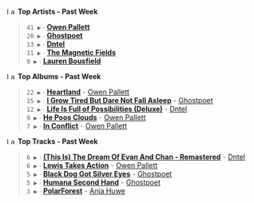 <!--START_LASTFM_ARTISTS:{"period": "7day", "rows": 5}-->
<a href="https://last.fm" target="_blank"><img src="https://user-images.githubusercontent.com/17434202/215290617-e793598d-d7c9-428f-9975-156db1ba89cc.svg" alt="Last.fm Logo" width="18" height="13"/></a> **Top Artists - Past Week**

> `41 ▶️` ∙ **[Owen Pallett](https://www.last.fm/music/Owen+Pallett)**<br/>
> `20 ▶️` ∙ **[Ghostpoet](https://www.last.fm/music/Ghostpoet)**<br/>
> `13 ▶️` ∙ **[Dntel](https://www.last.fm/music/Dntel)**<br/>
> `11 ▶️` ∙ **[The Magnetic Fields](https://www.last.fm/music/The+Magnetic+Fields)**<br/>
> `9 ▶️` ∙ **[Lauren Bousfield](https://www.last.fm/music/Lauren+Bousfield)**<br/>
<!--END_LASTFM_ARTISTS-->

<!--START_LASTFM_ALBUMS:{"period": "7day", "rows": 5}-->
<a href="https://last.fm" target="_blank"><img src="https://user-images.githubusercontent.com/17434202/215290617-e793598d-d7c9-428f-9975-156db1ba89cc.svg" alt="Last.fm Logo" width="18" height="13"/></a> **Top Albums - Past Week**

> `22 ▶️` ∙ **[Heartland](https://www.last.fm/music/Owen+Pallett/Heartland)** - [Owen Pallett](https://www.last.fm/music/Owen+Pallett)<br/>
> `15 ▶️` ∙ **[I Grow Tired But Dare Not Fall Asleep](https://www.last.fm/music/Ghostpoet/I+Grow+Tired+But+Dare+Not+Fall+Asleep)** - [Ghostpoet](https://www.last.fm/music/Ghostpoet)<br/>
> `12 ▶️` ∙ **[Life Is Full of Possibilities (Deluxe)](https://www.last.fm/music/Dntel/Life+Is+Full+of+Possibilities+(Deluxe))** - [Dntel](https://www.last.fm/music/Dntel)<br/>
> `9 ▶️` ∙ **[He Poos Clouds](https://www.last.fm/music/Owen+Pallett/He+Poos+Clouds)** - [Owen Pallett](https://www.last.fm/music/Owen+Pallett)<br/>
> `7 ▶️` ∙ **[In Conflict](https://www.last.fm/music/Owen+Pallett/In+Conflict)** - [Owen Pallett](https://www.last.fm/music/Owen+Pallett)<br/>
<!--END_LASTFM_ALBUMS-->

<!--START_LASTFM_TRACKS:{"period": "7day", "rows": 5}-->
<a href="https://last.fm" target="_blank"><img src="https://user-images.githubusercontent.com/17434202/215290617-e793598d-d7c9-428f-9975-156db1ba89cc.svg" alt="Last.fm Logo" width="18" height="13"/></a> **Top Tracks - Past Week**

> `6 ▶️` ∙ **[(This Is) The Dream Of Evan And Chan - Remastered](https://www.last.fm/music/Dntel/_/(This+Is)+The+Dream+Of+Evan+And+Chan+-+Remastered)** - [Dntel](https://www.last.fm/music/Dntel)<br/>
> `6 ▶️` ∙ **[Lewis Takes Action](https://www.last.fm/music/Owen+Pallett/_/Lewis+Takes+Action)** - [Owen Pallett](https://www.last.fm/music/Owen+Pallett)<br/>
> `5 ▶️` ∙ **[Black Dog Got Silver Eyes](https://www.last.fm/music/Ghostpoet/_/Black+Dog+Got+Silver+Eyes)** - [Ghostpoet](https://www.last.fm/music/Ghostpoet)<br/>
> `5 ▶️` ∙ **[Humana Second Hand](https://www.last.fm/music/Ghostpoet/_/Humana+Second+Hand)** - [Ghostpoet](https://www.last.fm/music/Ghostpoet)<br/>
> `3 ▶️` ∙ **[PolarForest](https://www.last.fm/music/Anja+Huwe/_/PolarForest)** - [Anja Huwe](https://www.last.fm/music/Anja+Huwe)<br/>
<!--END_LASTFM_TRACKS-->